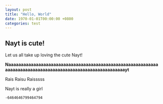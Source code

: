 ```yaml
---
layout: post
title: "Hello, World"
date: 1970-01-01T00:00:00 +0800
categories: test
---
```

## Nayt is cute!
Let us all take up loving the cute Nayt!
<!--more-->
**Naaaaaaaaaaaaaaaaaaaaaaaaaaaaaaaaaaaaaaaaaaaaaaaaaaaaaaaaaaaaaaaaaaaaaaaaaaaaaaaaaaaaaaaaaaaaaaaaaaaaaaaaaaaayt**

Rais
Raisu
Raisssss

<baimu>Nayt is really a girl</baimu>

```
-6464646799464794
```
